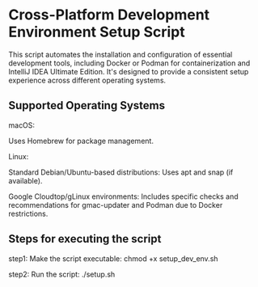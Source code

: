 # Cross-Platform Development Environment Setup Script
This script automates the installation and configuration of essential development tools, including Docker or Podman for containerization and IntelliJ IDEA Ultimate Edition. It's designed to provide a consistent setup experience across different operating systems.

## Supported Operating Systems
macOS:

Uses Homebrew for package management.

Linux:

Standard Debian/Ubuntu-based distributions: Uses apt and snap (if available).

Google Cloudtop/gLinux environments: Includes specific checks and recommendations for gmac-updater and Podman due to Docker restrictions.

## Steps for executing the script

step1: Make the script executable: chmod +x setup_dev_env.sh

step2: Run the script: ./setup.sh
